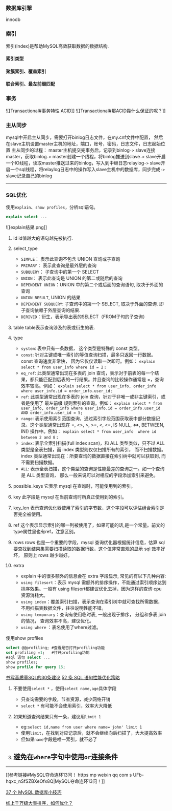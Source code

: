 ### 数据库引擎
innodb
### 索引
索引(Index)是帮助MySQL高效获取数据的数据结构.
#### 索引类型
#### 聚簇索引、覆盖索引
#### 联合索引、最左前缀匹配

### 事务
![[Transactional#事务特性 ACID]]
![[Transactional#那ACID靠什么保证的呢？]]

### 主从同步
mysql中开启主从同步，需要打开binlog日志文件，在my.cnf文件中配置，
然后在slave主机设置master主机的地址，端口，账号，密码，日志文件，日志起始位置
主从同步的过程：
master主机提交完事务后，记录到binlog`->`
slave连接master，获取binlog`->`
master创建一个线程，将binlog推送到slave`->`
slave开启一个IO线程，读取master推送过来的binlog，写入到中继日志relaylog`->`
slave开启一个sql线程，将relaylog日志中的操作写入slave主机中的数据库，同步完成`->`
slave记录自己的binlog

---
### SQL优化
使用`explain`、`show profiles`，分析sql语句。
```sql
explain select ...
```
![[explain结果.png]]
1. id 
id值越大的语句越先被执行.
2. select_type
	- `SIMPLE`： 表示此查询不包含 UNION 查询或子查询
	- `PRIMARY`： 表示此查询是最外层的查询
	- `SUBQUERY`： 子查询中的第一个 SELECT
	- `UNION`： 表示此查询是 UNION 的第二或随后的查询
	- `DEPENDENT UNION`：UNION 中的第二个或后面的查询语句, 取决于外面的查询
	- `UNION RESULT`, UNION 的结果
	- `DEPENDENT SUBQUERY`: 子查询中的第一个 SELECT, 取决于外面的查询. 即子查询依赖于外层查询的结果.
	- `DERIVED`：衍生，表示导出表的SELECT（FROM子句的子查询）
3. table
table表示查询涉及的表或衍生的表.
4. type
	- `system`: 表中只有一条数据， 这个类型是特殊的 const 类型。
	- `const`: 针对主键或唯一索引的等值查询扫描，最多只返回一行数据。const 查询速度非常快， 因为它仅仅读取一次即可。例如：
	`explain select * from user_info where id = 2；`
	- `eq_ref`: 此类型通常出现在多表的 join 查询，表示对于前表的每一个结果，都只能匹配到后表的一行结果。并且查询的比较操作通常是 =，查询效率较高。例如：
	`explain select * from user_info, order_info where user_info.id = order_info.user_id;`
	- `ref`: 此类型通常出现在多表的 join 查询，针对于非唯一或非主键索引，或者是使用了 最左前缀 规则索引的查询。例如：
	`explain select * from user_info, order_info where user_info.id = order_info.user_id AND order_info.user_id = 5;`
	- `range`: 表示使用索引范围查询，通过索引字段范围获取表中部分数据记录。这个类型通常出现在 =, <>, >, >=, <, <=, IS NULL, <=>, BETWEEN, IN() 操作中。例如：
	`explain select * from user_info  where id between 2 and 8；`
	- `index`: 表示全索引扫描(full index scan)，和 ALL 类型类似，只不过 ALL 类型是全表扫描，而 index 类型则仅仅扫描所有的索引， 而不扫描数据。index 类型通常出现在：所要查询的数据直接在索引树中就可以获取到, 而不需要扫描数据。
	- `ALL`: 表示全表扫描，这个类型的查询是性能最差的查询之一。如一个查询是 ALL 类型查询， 那么一般来说可以对相应的字段添加索引来避免。

5. possible_keys
它表示 mysql 在查询时，可能使用到的索引。
6. key
此字段是 mysql 在当前查询时所真正使用到的索引。
7. key_len
表示查询优化器使用了索引的字节数，这个字段可以评估组合索引是否完全被使用。
8. ref
这个表示显示索引的哪一列被使用了，如果可能的话,是一个常量。前文的type属性里也有ref，注意区别。
9. rows
rows 也是一个重要的字段，mysql 查询优化器根据统计信息，估算 sql 要查找到结果集需要扫描读取的数据行数，这个值非常直观的显示 sql 效率好坏， 原则上 rows 越少越好。
10. extra   
	- explain 中的很多额外的信息会在 extra 字段显示, 常见的有以下几种内容:   
	- `using filesort`：表示 mysql 需额外的排序操作，不能通过索引顺序达到排序效果。一般有 using filesort都建议优化去掉，因为这样的查询 cpu 资源消耗大。
	- `using index`：覆盖索引扫描，表示查询在索引树中就可查找所需数据，不用扫描表数据文件，往往说明性能不错。
	- `using temporary`：查询有使用临时表, 一般出现于排序， 分组和多表 join 的情况， 查询效率不高，建议优化。
	- `using where` ：表名使用了where过滤。

使用show profiles
```sql
select @@profiling; #查看是否打开profiling功能
set profiling =1;	#打开profiling功能
#sql 语句 select ...
show profiles;
show profile for query 15;

```

[书写高质量SQL的30条建议](https://mp.weixin.qq.com/s/5UPwmWVtnT5WoWTGj7uHLg)
[52 条 SQL 语句性能优化策略](https://mp.weixin.qq.com/s/C4aBqeNzravq7n_SVz3R5g)
1. 不要使用`select *` ，使用`select name,age`具体字段
	- 只查询需要的字段，节省资源，减少网络开销
	- `select *`  有可能不会使用索引，效率大大降低

2. 如果知道查询结果只有一条，建议用`limit 1`
	- eg:`select id,name from user where name='john' limit 1`
	- 使用`limit`，在找到对应记录后，就不会继续向后扫描了，大大提高效率
	- 但如果`name`字段是唯一索引，就不必了

3. 避免在`where`字句中使用`or`连接条件
	- 


--- 
[[参考链接#MySQL夺命连环13问！ https mp weixin qq com s UFb-hqxc_nSfSZBXeOfx8Q|MySQL夺命连环13问！]]

[37 个 MySQL 数据库小技巧](https://mp.weixin.qq.com/s/V6mQeMq9xrV5VXj62ipL_w)

[线上千万级大表排序，如何优化？](https://mp.weixin.qq.com/s/I5lh4ZRDRWlyeDBR7MTAXg)